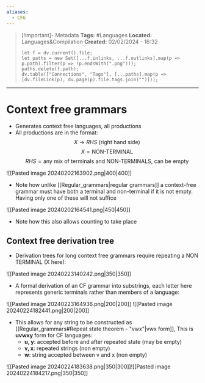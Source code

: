 ```yaml
---
aliases:
  - CFG
---
```

> [!important]- Metadata
> **Tags:** #Languages 
> **Located:** Languages&Compilation
> **Created:** 02/02/2024 - 16:32
> ```dataviewjs
> let f = dv.current().file;
> let paths = new Set([...f.inlinks, ...f.outlinks].map(p => p.path).filter(p => !p.endsWith(".png")));
> paths.delete(f.path);
> dv.table(["Connections", "Tags"], [...paths].map(p => [dv.fileLink(p), dv.page(p).file.tags.join("")]));
> ```

___
# Context free grammars
- Generates context free languages, all productions 
- All productions are in the format: 
$$X\to RHS \text{ (right hand side)}$$
$$X = \text{NON-TERMINAL }$$
$$RHS =\text{any mix of terminals and NON-TERMINALS, can be empty}$$


![[Pasted image 20240202163902.png|400|400]]

- Note how unlike [[Regular_grammars|regular grammars]] a context-free grammar must have both a terminal and non-terminal if it is not empty. Having only one of these will not suffice  

![[Pasted image 20240202164541.png|450|450]]

- Note how this also allows counting to take place 
## Context free derivation tree 
- Derivation trees for long context free grammars require repeating a NON TERMINAL (X here):

![[Pasted image 20240223140242.png|350|350]]

- A formal derivation of an CF grammar into substrings, each letter here represents generic terminals rather than members of a language:

![[Pasted image 20240223164936.png|200|200]]
![[Pasted image 20240224182441.png|200|200]]

- This allows for any string to be constructed as [[Regular_grammars#Repeat state theorem - "vwx"|vwx form]], This is  **uvwxy** form for CF languages:
    - **u, y**: accepted before and after repeated state (may be empty)
    - **v, x**: repeated strings (non empty)
    - **w**: string accepted between v and x (non empty)

![[Pasted image 20240224183638.png|350|300]]![[Pasted image 20240224184217.png|350|350]]